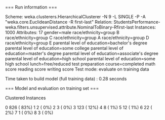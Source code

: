 === Run information ===

Scheme:       weka.clusterers.HierarchicalClusterer -N 9 -L SINGLE -P -A "weka.core.EuclideanDistance -R first-last"
Relation:     StudentsPerformance-weka.filters.unsupervised.attribute.NominalToBinary-Rfirst-last
Instances:    1000
Attributes:   17
              gender=male
              race/ethnicity=group B
              race/ethnicity=group C
              race/ethnicity=group A
              race/ethnicity=group D
              race/ethnicity=group E
              parental level of education=bachelor's degree
              parental level of education=some college
              parental level of education=master's degree
              parental level of education=associate's degree
              parental level of education=high school
              parental level of education=some high school
              lunch=free/reduced
              test preparation course=completed
              math score
              reading score
              writing score
Test mode:    evaluate on training data

Time taken to build model (full training data) : 0.28 seconds

=== Model and evaluation on training set ===

Clustered Instances

0      826 ( 83%)
1        2 (  0%)
2        3 (  0%)
3      123 ( 12%)
4        8 (  1%)
5       12 (  1%)
6       22 (  2%)
7        1 (  0%)
8        3 (  0%)